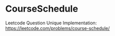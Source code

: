 # CourseSchedule
Leetcode Question Unique Implementation: https://leetcode.com/problems/course-schedule/
